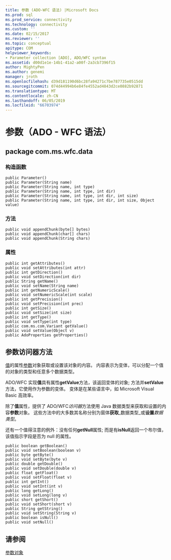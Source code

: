 ```yaml
---
title: 参数 (ADO-WFC 语法) |Microsoft Docs
ms.prod: sql
ms.prod_service: connectivity
ms.technology: connectivity
ms.custom: ''
ms.date: 02/15/2017
ms.reviewer: ''
ms.topic: conceptual
apitype: COM
helpviewer_keywords:
- Parameter collection [ADO], ADO/WFC syntax
ms.assetid: d00d1e1e-14b1-41a2-a00f-2a3cb7396f15
author: MightyPen
ms.author: genemi
manager: jroth
ms.openlocfilehash: d39d181190d6bc28fa94271c7be787735e0515dd
ms.sourcegitcommit: 074d44994b6e84fe4552ad4843d2ce0882b92871
ms.translationtype: MT
ms.contentlocale: zh-CN
ms.lasthandoff: 06/05/2019
ms.locfileid: "66703974"
---
```

# <a name="parameter-ado---wfc-syntax"></a>参数（ADO - WFC 语法）
## <a name="package-commswfcdata"></a>package com.ms.wfc.data  
  
### <a name="constructor"></a>构造函数  
  
```  
public Parameter()  
public Parameter(String name)  
public Parameter(String name, int type)  
public Parameter(String name, int type, int dir)  
public Parameter(String name, int type, int dir, int size)  
public Parameter(String name, int type, int dir, int size, Object value)  
```  
  
### <a name="methods"></a>方法  
  
```  
public void appendChunk(byte[] bytes)  
public void appendChunk(char[] chars)  
public void appendChunk(String chars)  
```  
  
### <a name="properties"></a>属性  
  
```  
public int getAttributes()  
public void setAttributes(int attr)  
public int getDirection()  
public void setDirection(int dir)  
public String getName()  
public void setName(String name)  
public int getNumericScale()  
public void setNumericScale(int scale)  
public int getPrecision()  
public void setPrecision(int prec)  
public int getSize()  
public void setSize(int size)  
public int getType()  
public void setType(int type)  
public com.ms.com.Variant getValue()  
public void setValue(Object v)  
public AdoProperties getProperties()  
```  
  
## <a name="parameter-accessor-methods"></a>参数访问器方法  
 [值](../../../ado/reference/ado-api/value-property-ado.md)的属性[参数](../../../ado/reference/ado-api/parameter-object.md)对象获取或设置该对象的内容。 内容表示为变体，可以分配一个值的对象的类型和任意多个数据类型。  
  
 ADO/WFC 实现**值**具有属性**getValue**方法，该返回变体的对象; 方法并**setValue**方法，它使用作为参数的变体。 变体是在某些语言中，如 Microsoft Visual Basic 高效率。  
  
 除了**值**属性，提供了 ADO/WFC*访问器*方法使用 Java 数据类型来获取和设置的内容**参数**对象。 这些方法中的大多数其名称分别为窗体**获取**_数据类型_或**设置**_数据类型_。  
  
 还有一个值得注意的例外：没有任何**getNull**属性; 而是有**isNull**返回一个布尔值，该值指示字段是否为 null 的属性。  
  
```  
public boolean getBoolean()  
public void setBoolean(boolean v)  
public byte getByte()  
public void setByte(byte v)  
public double getDouble()  
public void setDouble(double v)  
public float getFloat()  
public void setFloat(float v)  
public int getInt()  
public void setInt(int v)  
public long getLong()  
public void setLong(long v)  
public short getShort()  
public void setShort(short v)  
public String getString()  
public void setString(String v)  
public boolean isNull()  
public void setNull()  
```  
  
## <a name="see-also"></a>请参阅  
 [参数对象](../../../ado/reference/ado-api/parameter-object.md)

